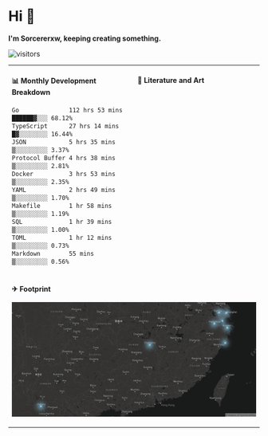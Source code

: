 # Hi 👋

**I'm Sorcererxw, keeping creating something.**

![visitors](https://visitor-badge.glitch.me/badge?page_id=sorcererxw.sorcererx)

<table width="800px">
<tr>
<td valign="top" width="50%">

#### 📊 Monthly Development Breakdown

<!--START_SECTION:waka-->
```text
Go              112 hrs 53 mins ██████▓░░░ 68.12%
TypeScript      27 hrs 14 mins  █▓░░░░░░░░ 16.44%
JSON            5 hrs 35 mins   ▒░░░░░░░░░ 3.37%
Protocol Buffer 4 hrs 38 mins   ▒░░░░░░░░░ 2.81%
Docker          3 hrs 53 mins   ▒░░░░░░░░░ 2.35%
YAML            2 hrs 49 mins   ▒░░░░░░░░░ 1.70%
Makefile        1 hr 58 mins    ▒░░░░░░░░░ 1.19%
SQL             1 hr 39 mins    ▒░░░░░░░░░ 1.00%
TOML            1 hr 12 mins    ▒░░░░░░░░░ 0.73%
Markdown        55 mins         ▒░░░░░░░░░ 0.56%
```
<!--END_SECTION:waka-->

<td valign="top" width="50%">

#### 💃 Literature and Art

<!--START_SECTION:douban-->

<!--END_SECTION:douban-->

</td>
</tr>
<tr>
<td colspan="2">

#### ✈ Footprint

![footprint](./footprint.png)

</td>
</tr>
</table>



